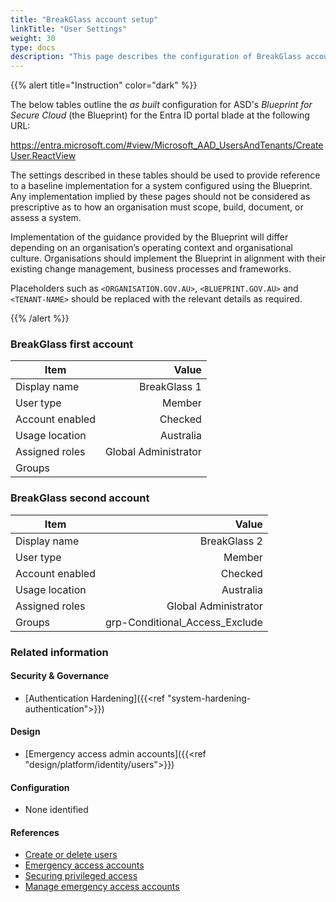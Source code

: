 ```yaml
---
title: "BreakGlass account setup"
linkTitle: "User Settings"
weight: 30
type: docs
description: "This page describes the configuration of BreakGlass accounts within Microsoft Entra ID associated with systems built according to the guidance provided by ASD's Blueprint for Secure Cloud."
---
```


{{% alert title="Instruction" color="dark" %}}
 
The below tables outline the *as built* configuration for ASD's *Blueprint for Secure Cloud* (the Blueprint) for the Entra ID portal blade at the following URL:

https://entra.microsoft.com/#view/Microsoft_AAD_UsersAndTenants/CreateUser.ReactView
 
The settings described in these tables should be used to provide reference to a baseline implementation for a system configured using the Blueprint. Any implementation implied by these pages should not be considered as prescriptive as to how an organisation must scope, build, document, or assess a system.

Implementation of the guidance provided by the Blueprint will differ depending on an organisation’s operating context and organisational culture. Organisations should implement the Blueprint in alignment with their existing change management, business processes and frameworks.

Placeholders such as `<ORGANISATION.GOV.AU>`, `<BLUEPRINT.GOV.AU>` and `<TENANT-NAME>` should be replaced with the relevant details as required.
 
{{% /alert %}}

### BreakGlass first account

| Item            |                Value |
| --------------- | -------------------: |
| Display name    |        BreakGlass 1 |
| User type       |               Member |
| Account enabled |              Checked |
| Usage location  |            Australia |
| Assigned roles  | Global Administrator |
| Groups          |                      |

### BreakGlass second account

| Item            |                          Value |
| --------------- | -----------------------------: |
| Display name    |                  BreakGlass 2 |
| User type       |                         Member |
| Account enabled |                        Checked |
| Usage location  |                      Australia |
| Assigned roles  |           Global Administrator |
| Groups          | grp-Conditional_Access_Exclude |

### Related information

#### Security & Governance

* [Authentication Hardening]({{<ref "system-hardening-authentication">}})

#### Design

* [Emergency access admin accounts]({{<ref "design/platform/identity/users">}})

#### Configuration

* None identified

#### References

* [Create or delete users](https://learn.microsoft.com/entra/fundamentals/how-to-create-delete-users)
* [Emergency access accounts](https://learn.microsoft.com/entra/architecture/security-operations-privileged-accounts)
* [Securing privileged access](https://learn.microsoft.com/entra/identity/role-based-access-control/security-planning)
* [Manage emergency access accounts](https://learn.microsoft.com/entra/identity/role-based-access-control/security-emergency-access)